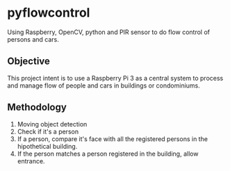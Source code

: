 # pyflowcontrol
Using Raspberry, OpenCV, python and PIR sensor to do flow control of persons and cars.
## Objective
This project intent is to use a Raspberry Pi 3 as a central system to process and manage flow of people and cars in buildings or condominiums.
## Methodology
1. Moving object detection
2. Check if it's a person
3. If a person, compare it's face with all the registered persons in the hipothetical building.
4. If the person matches a person registered in the building, allow entrance.
